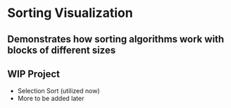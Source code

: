 # Sorting Visualization

## Demonstrates how sorting algorithms work with blocks of different sizes
## WIP Project
- Selection Sort (utilized now)
- More to be added later

